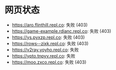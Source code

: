 # 网页状态
- https://aro.flinthill.repl.co: 失败 (403)
- https://game-example.rdianc.repl.co: 失败 (403)
- https://ys.pyxzp.repl.co: 失败 (403)
- https://rows--zixk.repl.co: 失败 (403)
- https://v2ray.yoyho.repl.co: 失败
- https://ypto.tnpyv.repl.co: 失败
- https://moo.zxco.repl.co: 失败 (403)
